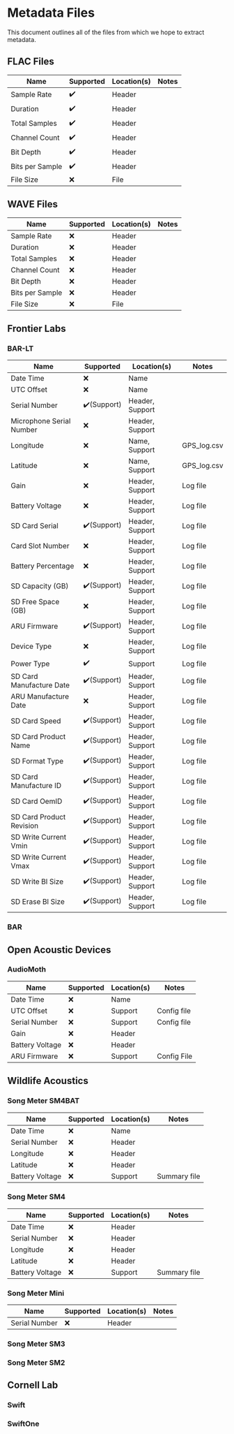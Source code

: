 # Metadata Files

This document outlines all of the files from which we hope to extract metadata.

## FLAC Files

| Name            | Supported | Location(s) | Notes |
| --------------- | --------- | ----------- | ----- |
| Sample Rate     | ✔️         | Header      |       |
| Duration        | ✔️         | Header      |       |
| Total Samples   | ✔️         | Header      |       |
| Channel Count   | ✔️         | Header      |       |
| Bit Depth       | ✔️         | Header      |       |
| Bits per Sample | ✔️         | Header      |       |
| File Size       | ❌         | File        |       |

## WAVE Files

| Name            | Supported | Location(s) | Notes |
| --------------- | --------- | ----------- | ----- |
| Sample Rate     | ❌         | Header      |       |
| Duration        | ❌         | Header      |       |
| Total Samples   | ❌         | Header      |       |
| Channel Count   | ❌         | Header      |       |
| Bit Depth       | ❌         | Header      |       |
| Bits per Sample | ❌         | Header      |       |
| File Size       | ❌         | File        |       |

## Frontier Labs

### BAR-LT

| Name                     | Supported | Location(s)     | Notes       |
| ------------------------ | --------- | --------------- | ----------- |
| Date Time                | ❌         | Name            |             |
| UTC Offset               | ❌         | Name            |             |
| Serial Number            | ✔️(Support)| Header, Support |             |
| Microphone Serial Number | ❌         | Header, Support |             |
| Longitude                | ❌         | Name, Support   | GPS_log.csv |
| Latitude                 | ❌         | Name, Support   | GPS_log.csv |
| Gain                     | ❌         | Header, Support | Log file    |
| Battery Voltage          | ❌         | Header, Support | Log file    |
| SD Card Serial           | ✔️(Support)| Header, Support | Log file    |
| Card Slot Number         | ❌         | Header, Support | Log file    |
| Battery Percentage       | ❌         | Header, Support | Log file    |
| SD Capacity (GB)         | ✔️(Support)| Header, Support | Log file    |
| SD Free Space (GB)       | ❌         | Header, Support | Log file    |
| ARU Firmware             | ✔️(Support)| Header, Support | Log file    |
| Device Type              | ❌         | Header, Support | Log file    |
| Power Type               | ✔️         | Support         | Log file    |
| SD Card Manufacture Date | ✔️(Support)| Header, Support | Log file    |
| ARU Manufacture Date     | ❌         | Header, Support | Log file    |
| SD Card Speed            | ✔️(Support)| Header, Support | Log file    |
| SD Card Product Name     | ✔️(Support)| Header, Support | Log file    |
| SD Format Type           | ✔️(Support)| Header, Support | Log file    |
| SD Card Manufacture ID   | ✔️(Support)| Header, Support | Log file    |
| SD Card OemID            | ✔️(Support)| Header, Support | Log file    |
| SD Card Product Revision | ✔️(Support)| Header, Support | Log file    |
| SD Write Current Vmin    | ✔️(Support)| Header, Support | Log file    |
| SD Write Current Vmax    | ✔️(Support)| Header, Support | Log file    |
| SD Write Bl Size         | ✔️(Support)| Header, Support | Log file    |
| SD Erase Bl Size         | ✔️(Support)| Header, Support | Log file    |

### BAR

## Open Acoustic Devices

### AudioMoth

| Name            | Supported | Location(s) | Notes       |
| --------------- | --------- | ----------- | ----------- |
| Date Time       | ❌         | Name        |             |
| UTC Offset      | ❌         | Support     | Config file |
| Serial Number   | ❌         | Support     | Config file |
| Gain            | ❌         | Header      |             |
| Battery Voltage | ❌         | Header      |             |
| ARU Firmware    | ❌         | Support     | Config File |

## Wildlife Acoustics

### Song Meter SM4BAT

| Name            | Supported | Location(s) | Notes        |
| --------------- | --------- | ----------- | ------------ |
| Date Time       | ❌         | Name        |              |
| Serial Number   | ❌         | Header      |              |
| Longitude       | ❌         | Header      |              |
| Latitude        | ❌         | Header      |              |
| Battery Voltage | ❌         | Support     | Summary file |

### Song Meter SM4

| Name            | Supported | Location(s) | Notes        |
| --------------- | --------- | ----------- | ------------ |
| Date Time       | ❌         | Header      |              |
| Serial Number   | ❌         | Header      |              |
| Longitude       | ❌         | Header      |              |
| Latitude        | ❌         | Header      |              |
| Battery Voltage | ❌         | Support     | Summary file |

### Song Meter Mini

| Name          | Supported | Location(s) | Notes |
| ------------- | --------- | ----------- | ----- |
| Serial Number | ❌         | Header      |       |

### Song Meter SM3

### Song Meter SM2

## Cornell Lab

### Swift

### SwiftOne
